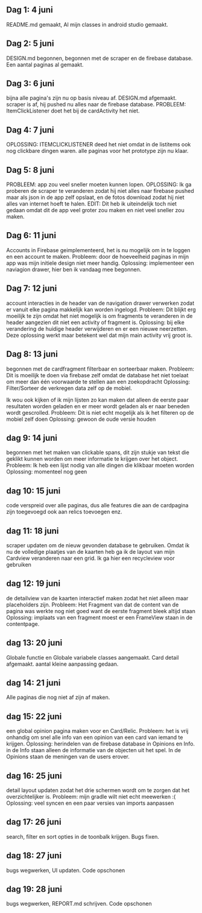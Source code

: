 ## Dag 1: 4 juni

README.md gemaakt, Al mijn classes in android studio gemaakt.

## Dag 2: 5 juni

DESIGN.md begonnen, begonnen met de scraper en de firebase database.
Een aantal paginas al gemaakt.

## Dag 3: 6 juni

bijna alle pagina's zijn nu op basis niveau af. DESIGN.md afgemaakt.
scraper is af, hij pushed nu alles naar de firebase database.
PROBLEEM: ItemClickListener doet het bij de cardActivity het niet.

## Dag 4: 7 juni

OPLOSSING: ITEMCLICKLISTENER deed het niet omdat in de listitems ook nog clickbare dingen waren.
alle paginas voor het prototype zijn nu klaar.

## Dag 5: 8 juni

PROBLEEM: app zou veel sneller moeten kunnen lopen.
OPLOSSING: Ik ga proberen de scraper te veranderen zodat hij niet alles naar firebase 
pushed maar als json in de app zelf opslaat, en de fotos download zodat hij niet alles van internet hoeft te halen.
EDIT: Dit heb ik uiteindelijk toch niet gedaan omdat dit de app veel groter zou maken en niet veel sneller zou maken.

## Dag 6: 11 juni

Accounts in Firebase geimplementeerd, het is nu mogelijk om in te loggen en een account te maken.
Probleem: door de hoeveelheid paginas in mijn app was mijn initiele design niet meer handig.
Oplossing: implementeer een naviagion drawer, hier ben ik vandaag mee begonnen.

## Dag 7: 12 juni
account interacties in de header van de navigation drawer verwerken zodat er vanuit elke pagina 
makkelijk kan worden ingelogd.
Probleem: Dit blijkt erg moeilijk te zijn omdat het niet mogelijk is om fragments te veranderen 
in de header aangezien dit niet een activity of fragment is.
Oplossing: bij elke verandering de huidige header verwijderen en er een nieuwe neerzetten. 
Deze oplossing werkt maar betekent wel dat mijn main activity vrij groot is.

## Dag 8: 13 juni
begonnen met de cardfragment filterbaar en sorteerbaar maken. 
Probleem: Dit is moeilijk te doen via firebase zelf omdat de database het niet toelaat om meer dan één 
voorwaarde te stellen aan een zoekopdracht
Oplossing: Filter/Sorteer de verkregen data zelf op de mobiel.

Ik wou ook kijken of ik mijn lijsten zo kan maken dat alleen de eerste paar resultaten worden geladen 
en er meer wordt geladen als er naar beneden wordt gescrolled.
Probleem: Dit is niet echt mogelijk als ik het filteren op de mobiel zelf doen
Oplossing: gewoon de oude versie houden

## dag 9: 14 juni
begonnen met het maken van clickable spans, dit zijn stukje van tekst die geklikt kunnen worden om 
meer informatie te krijgen over het object.
Probleem: Ik heb een lijst nodig van alle dingen die klikbaar moeten worden
Oplossing: momenteel nog geen

## dag 10: 15 juni
code verspreid over alle paginas, dus alle features die aan de cardpagina zijn toegevoegd ook aan relics toevoegen enz.

## dag 11: 18 juni
scraper updaten om de nieuw gevonden database te gebruiken. Omdat ik nu de volledige plaatjes van de kaarten heb ga 
ik de layout van mijn Cardview veranderen naar een grid. Ik ga hier een recycleview voor gebruiken

## dag 12: 19 juni
de detailview van de kaarten interactief maken zodat het niet alleen maar placeholders zijn.
Probleem: Het Fragment van dat de content van de pagina was werkte nog niet goed want de eerste fragment bleek altijd staan
Oplossing: implaats van een fragment moest er een FrameView staan in de contentpage.

## dag 13: 20 juni
Globale functie en Globale variabele classes aangemaakt. Card detail afgemaakt. aantal kleine aanpassing gedaan.

## dag 14: 21 juni
Alle paginas die nog niet af zijn af maken. 

## dag 15: 22 juni
een global opinion pagina maken voor en Card/Relic.
Probleem: het is vrij onhandig om snel alle info van een opinion van een card van iemand te krijgen.
Oplossing: herindelen van de firebase database in Opinions en Info. in de Info staan alleen de informatie van de objecten uit het spel. In de Opinions staan de meningen van de users erover.

## dag 16: 25 juni
detail layout updaten zodat het drie schermen wordt om te zorgen dat het overzichtelijker is.
Probleem: mijn gradle wilt niet echt meewerken :(
Oplossing: veel syncen en een paar versies van imports aanpassen

## dag 17: 26 juni
search, filter en sort opties in de toonbalk krijgen. Bugs fixen.

## dag 18: 27 juni
bugs wegwerken, UI updaten. Code opschonen

## dag 19: 28 juni
bugs wegwerken, REPORT.md schrijven. Code opschonen

